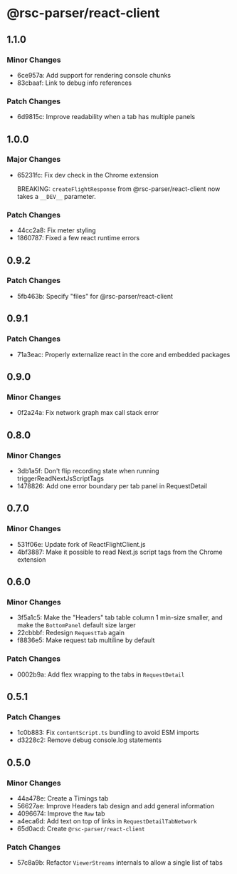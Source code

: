 # @rsc-parser/react-client

## 1.1.0

### Minor Changes

- 6ce957a: Add support for rendering console chunks
- 83cbaaf: Link to debug info references

### Patch Changes

- 6d9815c: Improve readability when a tab has multiple panels

## 1.0.0

### Major Changes

- 65231fc: Fix dev check in the Chrome extension

  BREAKING: `createFlightResponse` from @rsc-parser/react-client now takes a `__DEV__` parameter.

### Patch Changes

- 44cc2a8: Fix meter styling
- 1860787: Fixed a few react runtime errors

## 0.9.2

### Patch Changes

- 5fb463b: Specify "files" for @rsc-parser/react-client

## 0.9.1

### Patch Changes

- 71a3eac: Properly externalize react in the core and embedded packages

## 0.9.0

### Minor Changes

- 0f2a24a: Fix network graph max call stack error

## 0.8.0

### Minor Changes

- 3db1a5f: Don't flip recording state when running triggerReadNextJsScriptTags
- 1478826: Add one error boundary per tab panel in RequestDetail

## 0.7.0

### Minor Changes

- 531f06e: Update fork of ReactFlightClient.js
- 4bf3887: Make it possible to read Next.js script tags from the Chrome extension

## 0.6.0

### Minor Changes

- 3f5a1c5: Make the "Headers" tab table column 1 min-size smaller, and make the `BottomPanel` default size larger
- 22cbbbf: Redesign `RequestTab` again
- f8836e5: Make request tab multiline by default

### Patch Changes

- 0002b9a: Add flex wrapping to the tabs in `RequestDetail`

## 0.5.1

### Patch Changes

- 1c0b883: Fix `contentScript.ts` bundling to avoid ESM imports
- d3228c2: Remove debug console.log statements

## 0.5.0

### Minor Changes

- 44a478e: Create a Timings tab
- 56627ae: Improve Headers tab design and add general information
- 4096674: Improve the `Raw` tab
- a4eca6d: Add text on top of links in `RequestDetailTabNetwork`
- 65d0acd: Create `@rsc-parser/react-client`

### Patch Changes

- 57c8a9b: Refactor `ViewerStreams` internals to allow a single list of tabs
